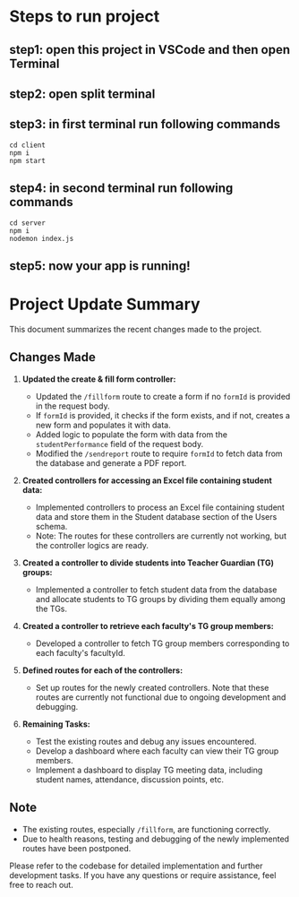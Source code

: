 # Steps to run project

## step1: open this project in VSCode and then open Terminal
## step2: open split terminal
## step3: in first terminal run following commands
``` 
cd client
npm i
npm start
```
## step4: in second terminal run following commands
``` 
cd server
npm i
nodemon index.js
```
## step5: now your app is running!



# Project Update Summary

This document summarizes the recent changes made to the project.

## Changes Made

1. **Updated the create & fill form controller:**
    - Updated the `/fillform` route to create a form if no `formId` is provided in the request body.
    - If `formId` is provided, it checks if the form exists, and if not, creates a new form and populates it with data.
    - Added logic to populate the form with data from the `studentPerformance` field of the request body.
    - Modified the `/sendreport` route to require `formId` to fetch data from the database and generate a PDF report.

2. **Created controllers for accessing an Excel file containing student data:**
    - Implemented controllers to process an Excel file containing student data and store them in the Student database section of the Users schema.
    - Note: The routes for these controllers are currently not working, but the controller logics are ready.

3. **Created a controller to divide students into Teacher Guardian (TG) groups:**
    - Implemented a controller to fetch student data from the database and allocate students to TG groups by dividing them equally among the TGs.

4. **Created a controller to retrieve each faculty's TG group members:**
    - Developed a controller to fetch TG group members corresponding to each faculty's facultyId.

5. **Defined routes for each of the controllers:**
    - Set up routes for the newly created controllers. Note that these routes are currently not functional due to ongoing development and debugging.

6. **Remaining Tasks:**
    - Test the existing routes and debug any issues encountered.
    - Develop a dashboard where each faculty can view their TG group members.
    - Implement a dashboard to display TG meeting data, including student names, attendance, discussion points, etc.

## Note
- The existing routes, especially `/fillform`, are functioning correctly.
- Due to health reasons, testing and debugging of the newly implemented routes have been postponed.

Please refer to the codebase for detailed implementation and further development tasks. If you have any questions or require assistance, feel free to reach out.
